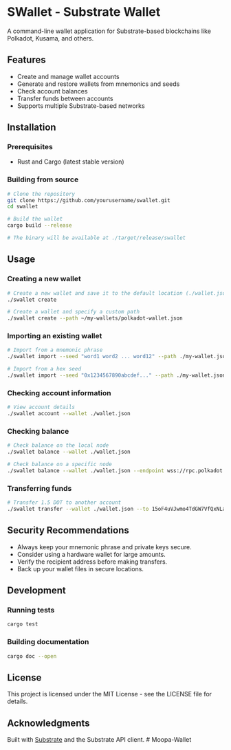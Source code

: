 # SWallet - Substrate Wallet

A command-line wallet application for Substrate-based blockchains like Polkadot, Kusama, and others.

## Features

- Create and manage wallet accounts
- Generate and restore wallets from mnemonics and seeds
- Check account balances
- Transfer funds between accounts
- Supports multiple Substrate-based networks

## Installation

### Prerequisites

- Rust and Cargo (latest stable version)

### Building from source

```bash
# Clone the repository
git clone https://github.com/yourusername/swallet.git
cd swallet

# Build the wallet
cargo build --release

# The binary will be available at ./target/release/swallet
```

## Usage

### Creating a new wallet

```bash
# Create a new wallet and save it to the default location (./wallet.json)
./swallet create

# Create a wallet and specify a custom path
./swallet create --path ~/my-wallets/polkadot-wallet.json
```

### Importing an existing wallet

```bash
# Import from a mnemonic phrase
./swallet import --seed "word1 word2 ... word12" --path ./my-wallet.json

# Import from a hex seed
./swallet import --seed "0x1234567890abcdef..." --path ./my-wallet.json
```

### Checking account information

```bash
# View account details
./swallet account --wallet ./wallet.json
```

### Checking balance

```bash
# Check balance on the local node
./swallet balance --wallet ./wallet.json

# Check balance on a specific node
./swallet balance --wallet ./wallet.json --endpoint wss://rpc.polkadot.io
```

### Transferring funds

```bash
# Transfer 1.5 DOT to another account
./swallet transfer --wallet ./wallet.json --to 15oF4uVJwmo4TdGW7VfQxNLavjCXviqxT9S1MgbjMNHr6Sp5 --amount 1.5 --endpoint wss://rpc.polkadot.io
```

## Security Recommendations

- Always keep your mnemonic phrase and private keys secure.
- Consider using a hardware wallet for large amounts.
- Verify the recipient address before making transfers.
- Back up your wallet files in secure locations.

## Development

### Running tests

```bash
cargo test
```

### Building documentation

```bash
cargo doc --open
```

## License

This project is licensed under the MIT License - see the LICENSE file for details.

## Acknowledgments

Built with [Substrate](https://substrate.dev/) and the Substrate API client. # Moopa-Wallet
